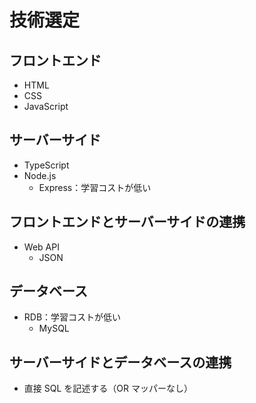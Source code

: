 # 技術選定

## フロントエンド

- HTML
- CSS
- JavaScript

## サーバーサイド

- TypeScript
- Node.js
  - Express：学習コストが低い

## フロントエンドとサーバーサイドの連携

- Web API
  - JSON

## データベース

- RDB：学習コストが低い
  - MySQL

## サーバーサイドとデータベースの連携

- 直接 SQL を記述する（OR マッパーなし）

